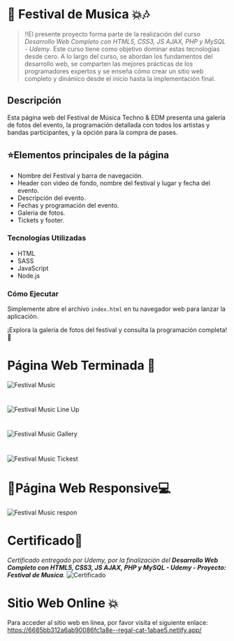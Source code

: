 # 🎉​ Festival de Musica 💥​🎶​

>‼️El presente proyecto forma parte de la realización del curso <em>Desarrollo Web Completo con HTML5, CSS3, JS AJAX, PHP y MySQL - Udemy</em>. Este curso tiene como objetivo dominar estas tecnologías desde cero. A lo largo del curso, se abordan los fundamentos del desarrollo web, se comparten las mejores prácticas de los programadores expertos y se enseña cómo crear un sitio web completo y dinámico desde el inicio hasta la implementación final.

## Descripción

<p>Esta página web del Festival de Música Techno & EDM presenta una galería de fotos del evento, la programación detallada con todos los artistas y bandas participantes, y la opción para la compra de pases.</p>

## ⭐Elementos principales de la página

* Nombre del Festival y barra de navegación.
* Header con video de fondo, nombre del festival y lugar y fecha del evento.
* Descripción del evento.
* Fechas y programación del evento.
* Galeria de fotos.
* Tickets y footer.

### Tecnologías Utilizadas

  * HTML
  * SASS
  * JavaScript
  * Node.js

### Cómo Ejecutar

<p>Simplemente abre el archivo <code>index.html</code> en tu navegador web para lanzar la aplicación.</p>

<p>¡Explora la galería de fotos del festival y consulta la programación completa! 🎉</p>

# Página Web Terminada 💯
![Festival Music](https://github.com/ValenciaTatiana/Festival-de-Musica/assets/157426277/bc266843-9087-455a-be4f-845c9cbae6a4)
#
![Festival Music Line Up](https://github.com/ValenciaTatiana/Festival-de-Musica/assets/157426277/d415965b-9ebb-4e4b-9b3e-295bcf2720b9)
#
![Festival Music Gallery](https://github.com/ValenciaTatiana/Festival-de-Musica/assets/157426277/5454d728-eccb-404d-a44f-c7442554a5d2)
#
![Festival Music Tickest](https://github.com/ValenciaTatiana/Festival-de-Musica/assets/157426277/fca7a34e-6b96-4ba8-8d3f-2b9c5c07fd0c)

# 📲Página Web Responsive💻
![Festival Music respon](https://github.com/ValenciaTatiana/Festival-de-Musica/assets/157426277/cfc64f2b-9aa0-466f-bdd9-8c3013cdd9bf)


# Certificado🏅
_Certificado entregado por Udemy, por la finalización del **Desarrollo Web Completo con HTML5, CSS3, JS AJAX, PHP y MySQL - Udemy - Proyecto: Festival de Musica**._
![Certificado](https://github.com/ValenciaTatiana/Festival-de-Musica/assets/157426277/df8226c3-f905-4b15-9ace-4351391bd967)


# Sitio Web Online 💥
Para acceder al sitio web en línea, por favor visita el siguiente enlace: https://6685bb312a6ab90086fc1a8e--regal-cat-1abae5.netlify.app/
